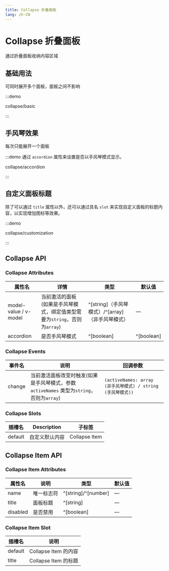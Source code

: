 ```yaml
---
title: Collapse 折叠面板
lang: zh-CN
---
```


# Collapse 折叠面板

通过折叠面板收纳内容区域

## 基础用法

可同时展开多个面板，面板之间不影响

:::demo

collapse/basic

:::

## 手风琴效果

每次只能展开一个面板

:::demo 通过 `accordion` 属性来设置是否以手风琴模式显示。

collapse/accordion

:::

## 自定义面板标题

除了可以通过 `title` 属性以外，还可以通过具名 `slot` 来实现自定义面板的标题内容，以实现增加图标等效果。

:::demo

collapse/customization

:::

## Collapse API

### Collapse Attributes

| 属性名                   | 详情                                            | 类型                                | 默认值        |
| --------------------- | --------------------------------------------- | --------------------------------- | ---------- |
| model-value / v-model | 当前激活的面板(如果是手风琴模式，绑定值类型需要为`string`，否则为`array`) | ^[string]（手风琴模式）/^[array]（非手风琴模式） | —          |
| accordion             | 是否手风琴模式                                       | ^[boolean]                        | ^[boolean] |

### Collapse Events

| 事件名    | 说明                                                            | 回调参数                                             |
| ------ | ------------------------------------------------------------- | ------------------------------------------------ |
| change | 当前激活面板改变时触发(如果是手风琴模式，参数 `activeNames` 类型为`string`，否则为`array`) | `(activeNames: array (非手风琴模式) / string (手风琴模式))` |

### Collapse Slots

| 插槽名     | Description | 子标签           |
| ------- | ----------- | ------------- |
| default | 自定义默认内容     | Collapse Item |

## Collapse Item API

### Collapse Item Attributes

| 属性名      | 说明    | 类型                  | 默认值 |
| -------- | ----- | ------------------- | --- |
| name     | 唯一标志符 | ^[string]/^[number] | —   |
| title    | 面板标题  | ^[string]           | —   |
| disabled | 是否禁用  | ^[boolean]          | —   |

### Collapse Item Slot

| 插槽名     | 说明                |
| ------- | ----------------- |
| default | Collapse Item 的内容 |
| title   | Collapse Item 的标题 |
